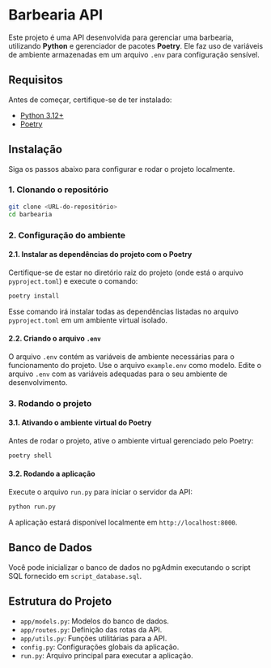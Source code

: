 # Barbearia API

Este projeto é uma API desenvolvida para gerenciar uma barbearia, utilizando **Python** e gerenciador de pacotes **Poetry**. Ele faz uso de variáveis de ambiente armazenadas em um arquivo `.env` para configuração sensível.

## Requisitos

Antes de começar, certifique-se de ter instalado:

- [Python 3.12+](https://www.python.org/)
- [Poetry](https://python-poetry.org/)

## Instalação

Siga os passos abaixo para configurar e rodar o projeto localmente.

### 1. Clonando o repositório

```bash
git clone <URL-do-repositório>
cd barbearia
```

### 2. Configuração do ambiente

#### 2.1. Instalar as dependências do projeto com o Poetry

Certifique-se de estar no diretório raiz do projeto (onde está o arquivo `pyproject.toml`) e execute o comando:

```bash
poetry install
```

Esse comando irá instalar todas as dependências listadas no arquivo `pyproject.toml` em um ambiente virtual isolado.

#### 2.2. Criando o arquivo `.env`

O arquivo `.env` contém as variáveis de ambiente necessárias para o funcionamento do projeto. Use o arquivo `example.env` como modelo. Edite o arquivo `.env` com as variáveis adequadas para o seu ambiente de desenvolvimento.

### 3. Rodando o projeto

#### 3.1. Ativando o ambiente virtual do Poetry

Antes de rodar o projeto, ative o ambiente virtual gerenciado pelo Poetry:

```bash
poetry shell
```

#### 3.2. Rodando a aplicação

Execute o arquivo `run.py` para iniciar o servidor da API:

```bash
python run.py
```

A aplicação estará disponível localmente em `http://localhost:8000`.

## Banco de Dados

Você pode inicializar o banco de dados no pgAdmin executando o script SQL fornecido em ``script_database.sql``.

## Estrutura do Projeto

- `app/models.py`: Modelos do banco de dados.
- `app/routes.py`: Definição das rotas da API.
- `app/utils.py`: Funções utilitárias para a API.
- `config.py`: Configurações globais da aplicação.
- `run.py`: Arquivo principal para executar a aplicação.
  
